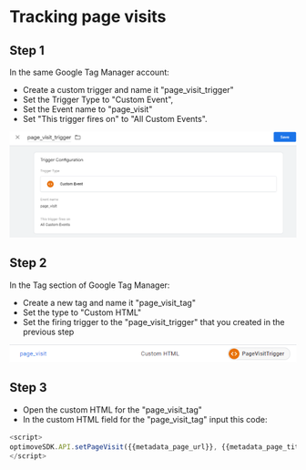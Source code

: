 # Tracking page visits

## Step 1
In the same Google Tag Manager account: 
* Create a custom trigger and name it "page_visit_trigger" 
* Set the Trigger Type to "Custom Event", 
* Set the Event name to "page_visit" 
* Set "This trigger fires on" to "All Custom Events".

<p align="left"><img src="https://github.com/DannyMac180/Web-SDK-Integration-Guide/blob/master/Web-SDK-Basic-Code-Setup/images/page_visit_trigger.png"></p>

## Step 2
In the Tag section of Google Tag Manager: 
* Create a new tag and name it "page_visit_tag" 
* Set the type to "Custom HTML" 
* Set the firing trigger to the "page_visit_trigger" that you created in the previous step

<p align="left"><img src="https://github.com/DannyMac180/Web-SDK-Integration-Guide/blob/master/Web-SDK-Basic-Code-Setup/images/page_visit_tag.png"></p>

## Step 3
* Open the custom HTML for the "page_visit_tag"
* In the custom HTML field for the "page_visit_tag" input this code:

```javascript
<script>
optimoveSDK.API.setPageVisit({{metadata_page_url}}, {{metadata_page_title}}, {{metadata_page_category}});
</script>
```
